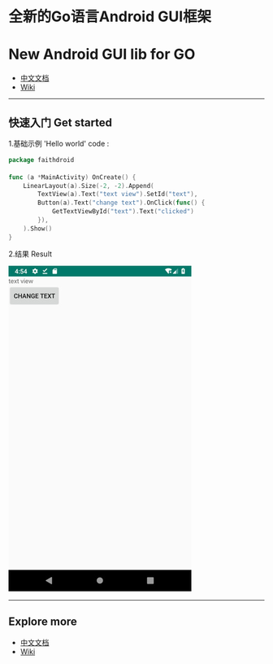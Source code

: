 # 全新的Go语言Android GUI框架
# New Android GUI lib for GO 

- [中文文档](https://github.com/gofaith/faithdroid/wiki/%E7%9B%AE%E5%BD%95)
- [Wiki](https://github.com/gofaith/faithdroid/wiki)

---
## 快速入门 Get started

1.基础示例 'Hello world' code :

```Go
package faithdroid

func (a *MainActivity) OnCreate() {
	LinearLayout(a).Size(-2, -2).Append(
		TextView(a).Text("text view").SetId("text"),
		Button(a).Text("change text").OnClick(func() {
			GetTextViewById("text").Text("clicked")
		}),
	).Show()
}
```
2.结果 Result

![hello](https://github.com/gofaith/faithdroid/blob/master/res/hello.jpeg?raw=true)

---

## Explore more

- [中文文档](https://github.com/gofaith/faithdroid/wiki/%E7%9B%AE%E5%BD%95)
- [Wiki](https://github.com/gofaith/faithdroid/wiki)
